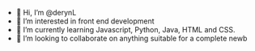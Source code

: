 - 👋 Hi, I’m @derynL  
- 👀 I’m interested in front end development  
- 🌱 I’m currently learning Javascript, Python, Java, HTML and CSS.  
- 💞️ I’m looking to collaborate on anything suitable for a complete newb  

<!---
derynL/derynL is a ✨ special ✨ repository because its `README.md` (this file) appears on your GitHub profile.
You can click the Preview link to take a look at your changes.
--->
